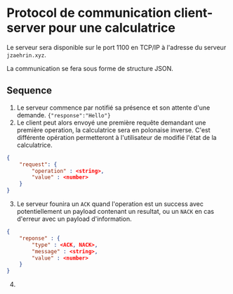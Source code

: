 # Protocol de communication client-server pour une calculatrice

Le serveur sera disponible sur le port 1100 en TCP/IP à l'adresse du serveur `jzaehrin.xyz`.

La communication se fera sous forme de structure JSON.

## Sequence

1. Le serveur commence par notifié sa présence et son attente d'une demande. `{"response":"Hello"}`
2. Le client peut alors envoyé une première requête demandant une première operation, la calculatrice sera en polonaise inverse.
    C'est différente opération permetteront à l'utilisateur de modifié l'état de la calculatrice.

```json
{
    "request": { 
        "operation" : <string>,
        "value" : <number>
    }
}
```

3. Le serveur founira un `ACK` quand l'operation est un success avec potentiellement un payload contenant un resultat, ou un `NACK` en cas d'erreur avec un payload d'information.

```json
{
    "reponse" : {
        "type" : <ACK, NACK>,
        "message" : <string>,
        "value" : <number>
    }
}
```

4. 
